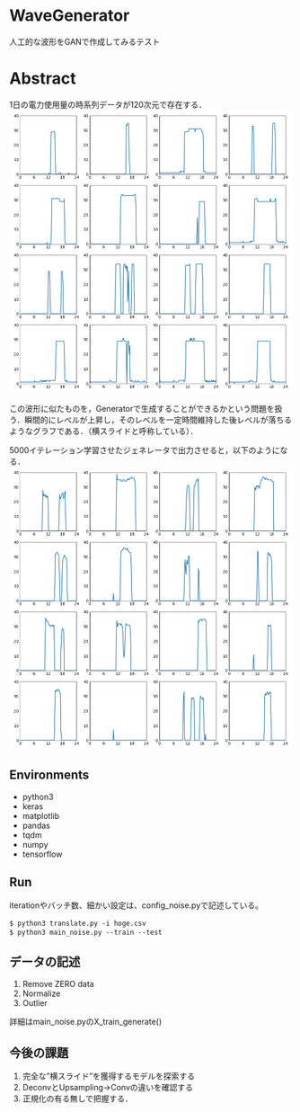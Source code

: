 # WaveGenerator

人工的な波形をGANで作成してみるテスト

# Abstract

1日の電力使用量の時系列データが120次元で存在する．
![input](./input_sample.png)

この波形に似たものを，Generatorで生成することができるかという問題を扱う．瞬間的にレベルが上昇し，そのレベルを一定時間維持した後レベルが落ちるようなグラフである．（横スライドと呼称している）．

5000イテレーション学習させたジェネレータで出力させると，以下のようになる．
![output](./output_sample.png)



## Environments

* python3
* keras
* matplotlib
* pandas
* tqdm
* numpy
* tensorflow

## Run

iterationやバッチ数、細かい設定は、config_noise.pyで記述している。

```
$ python3 translate.py -i hoge.csv
$ python3 main_noise.py --train --test
```

## データの記述

1. Remove ZERO data
2. Normalize
3. Outlier

詳細はmain_noise.pyのX_train_generate()

## 今後の課題

1. 完全な”横スライド”を獲得するモデルを探索する
2. DeconvとUpsampling->Convの違いを確認する
3. 正規化の有る無しで把握する．

